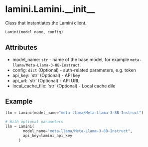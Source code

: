 # lamini.Lamini.\_\_init\_\_

Class that instantiates the Lamini client.

```python
Lamini(model_name, config)
```

## Attributes

-   model_name: `str` - name of the base model, for example `meta-llama/Meta-Llama-3-8B-Instruct`.
-   config: `dict` (Optional) - auth-related parameters, e.g. token
-   api_key: `str' (Optional) - API key
-   api_url: `str' (Optional) - API URL
-   local_cache_file: `str' (Optional) - Local cache dile

## Example

```python
llm = Lamini(model_name="meta-llama/Meta-Llama-3-8B-Instruct")

# With optional parameters
llm = Lamini(
        model_name="meta-llama/Meta-Llama-3-8B-Instruct",
        api_key=lamini_api_key
      )
```

